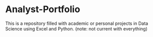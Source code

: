 # Analyst-Portfolio
This is a repository filled with academic or personal projects in Data Science using Excel and Python.
(note: not current with everything)
